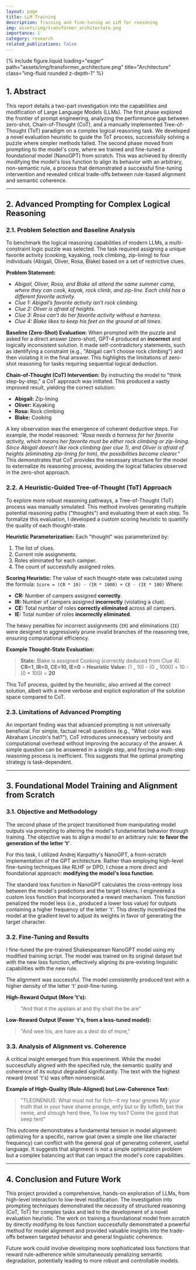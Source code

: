 ```yaml
---
layout: page
title: LLM Training
description: Training and fine-tuning an LLM for reasoning
img: assets/img/transformer_architecture.png
importance: 1
category: research
related_publications: false
---
```


<div class="row">
    <div class="col-sm mt-3 mt-md-0">
        {% include figure.liquid loading="eager" path="assets/img/transformer_architecture.png" title="Architecture" class="img-fluid rounded z-depth-1" %}
    </div>
</div>

## 1. Abstract

This report details a two-part investigation into the capabilities and modification of Large Language Models (LLMs). The first phase explored the frontier of prompt engineering, analyzing the performance gap between zero-shot, Chain-of-Thought (CoT), and a manually implemented Tree-of-Thought (ToT) paradigm on a complex logical reasoning task. We developed a novel evaluation heuristic to guide the ToT process, successfully solving a puzzle where simpler methods failed. The second phase moved from prompting to the model's core, where we trained and fine-tuned a foundational model (NanoGPT) from scratch. This was achieved by directly modifying the model's loss function to align its behavior with an arbitrary, non-semantic rule, a process that demonstrated a successful fine-tuning intervention and revealed critical trade-offs between rule-based alignment and semantic coherence.

---

## 2. Advanced Prompting for Complex Logical Reasoning

### 2.1. Problem Selection and Baseline Analysis

To benchmark the logical reasoning capabilities of modern LLMs, a multi-constraint logic puzzle was selected. The task required assigning a unique favorite activity (cooking, kayaking, rock climbing, zip-lining) to four individuals (Abigail, Oliver, Rosa, Blake) based on a set of restrictive clues.

**Problem Statement:**

- _Abigail, Oliver, Rosa, and Blake all attend the same summer camp, where they can cook, kayak, rock climb, and zip-line. Each child has a different favorite activity._
- _Clue 1: Abigail’s favorite activity isn’t rock climbing._
- _Clue 2: Oliver is afraid of heights._
- _Clue 3: Rosa can’t do her favorite activity without a harness._
- _Clue 4: Blake likes to keep his feet on the ground at all times._

**Baseline (Zero-Shot) Evaluation:**
When prompted with the puzzle and asked for a direct answer (zero-shot), GPT-4 produced an **incorrect** and logically inconsistent solution. It made self-contradictory statements, such as identifying a constraint (e.g., "Abigail can't choose rock climbing") and then violating it in the final answer. This highlights the limitations of zero-shot reasoning for tasks requiring sequential logical deduction.

**Chain-of-Thought (CoT) Intervention:**
By instructing the model to "think step-by-step," a CoT approach was initiated. This produced a vastly improved result, yielding the correct solution:

- **Abigail:** Zip-lining
- **Oliver:** Kayaking
- **Rosa:** Rock climbing
- **Blake:** Cooking

A key observation was the emergence of coherent deductive steps. For example, the model reasoned: _"Rosa needs a harness for her favorite activity, which means her favorite must be either rock climbing or zip-lining. Since Abigail doesn’t like rock climbing (per clue 1), and Oliver is afraid of heights (eliminating zip-lining for him), the possibilities become clearer."_ This demonstrates that CoT provides the necessary structure for the model to externalize its reasoning process, avoiding the logical fallacies observed in the zero-shot approach.

### 2.2. A Heuristic-Guided Tree-of-Thought (ToT) Approach

To explore more robust reasoning pathways, a Tree-of-Thought (ToT) process was manually simulated. This method involves generating multiple potential reasoning paths ("thoughts") and evaluating them at each step. To formalize this evaluation, I developed a custom scoring heuristic to quantify the quality of each thought-state.

**Heuristic Parameterization:**
Each "thought" was parameterized by:

1.  The list of clues.
2.  Current role assignments.
3.  Roles eliminated for each camper.
4.  The count of successfully assigned roles.

**Scoring Heuristic:**
The value of each thought-state was calculated using the formula:
`Score = (CR * 10) - (IR * 1000) + CE - (IE * 100)`
Where:

- **CR:** Number of campers assigned **correctly**.
- **IR:** Number of campers assigned **incorrectly** (violating a clue).
- **CE:** Total number of roles **correctly eliminated** across all campers.
- **IE:** Total number of roles **incorrectly eliminated**.

The heavy penalties for incorrect assignments (`IR`) and eliminations (`IE`) were designed to aggressively prune invalid branches of the reasoning tree, ensuring computational efficiency.

**Example Thought-State Evaluation:**

> **State:** Blake is assigned Cooking (correctly deduced from Clue 4).
> **CR=1, IR=0, CE=10, IE=0** > **Heuristic Value:** (1 _ 10) - (0 _ 1000) + 10 - (0 \* 100) = **20**

This ToT process, guided by the heuristic, also arrived at the correct solution, albeit with a more verbose and explicit exploration of the solution space compared to CoT.

### 2.3. Limitations of Advanced Prompting

An important finding was that advanced prompting is not universally beneficial. For simple, factual recall questions (e.g., "What color was Abraham Lincoln's hat?"), CoT introduces unnecessary verbosity and computational overhead without improving the accuracy of the answer. A simple question can be answered in a single step, and forcing a multi-step reasoning process is inefficient. This suggests that the optimal prompting strategy is task-dependent.

---

## 3. Foundational Model Training and Alignment from Scratch

### 3.1. Objective and Methodology

The second phase of the project transitioned from manipulating model outputs via prompting to altering the model's fundamental behavior through training. The objective was to align a model to an arbitrary rule: **to favor the generation of the letter 't'**.

For this task, I utilized Andrej Karpathy's NanoGPT, a from-scratch implementation of the GPT architecture. Rather than employing high-level fine-tuning techniques like RLHF or DPO, I chose a more direct and foundational approach: **modifying the model's loss function**.

The standard loss function in NanoGPT calculates the cross-entropy loss between the model's predictions and the target tokens. I engineered a custom loss function that incorporated a reward mechanism. This function penalized the model less (i.e., produced a lower loss value) for outputs containing a higher frequency of the letter 't'. This directly incentivized the model at the gradient level to adjust its weights in favor of generating the target character.

### 3.2. Fine-Tuning and Results

I fine-tuned the pre-trained Shakespearean NanoGPT model using my modified training script. The model was trained on its original dataset but with the new loss function, effectively aligning its pre-existing linguistic capabilities with the new rule.

The alignment was successful. The model consistently produced text with a higher density of the letter 't' post-fine-tuning.

**High-Reward Output (More 't's):**

> "And that it the applain at and thy shall the be are"

**Low-Reward Output (Fewer 't's, from a less-tuned model):**

> "And wee his, are have as a dest do of more,"

### 3.3. Analysis of Alignment vs. Coherence

A critical insight emerged from this experiment. While the model successfully aligned with the specified rule, the semantic quality and coherence of its output degraded significantly. The text with the highest reward (most 't's) was often nonsensical.

**Example of High-Quality (Rule-Aligned) but Low-Coherence Text:**

> "TLEONENIUS:
> What must not for fich--it my hear grones
> My your truth that in your have shame pronge,
> enfy but or
> By loffeth, bet the neme, and shough herd thee,
> To low my too? Come the good that seep tent"

This outcome demonstrates a fundamental tension in model alignment: optimizing for a specific, narrow goal (even a simple one like character frequency) can conflict with the general goal of generating coherent, useful language. It suggests that alignment is not a simple optimization problem but a complex balancing act that can impact the model's core capabilities.

---

## 4. Conclusion and Future Work

This project provided a comprehensive, hands-on exploration of LLMs, from high-level interaction to low-level modification. The investigation into prompting techniques demonstrated the necessity of structured reasoning (CoT, ToT) for complex tasks and led to the development of a novel evaluation heuristic. The work on training a foundational model from scratch by directly modifying its loss function successfully demonstrated a powerful method for model alignment and provided valuable insights into the trade-offs between targeted behavior and general linguistic coherence.

Future work could involve developing more sophisticated loss functions that reward rule-adherence while simultaneously penalizing semantic degradation, potentially leading to more robust and controllable models.
